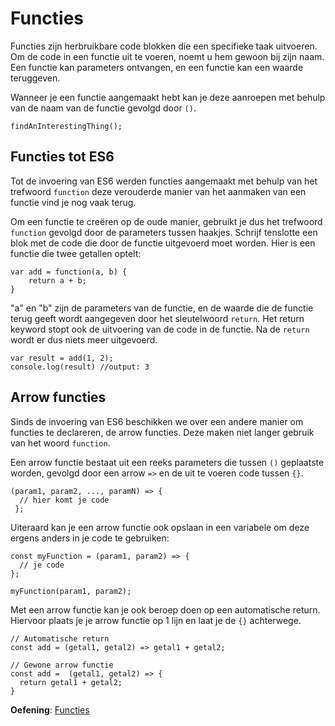 # Functies

Functies zijn herbruikbare code blokken die een specifieke taak uitvoeren. Om de code in een functie uit te voeren, noemt u hem gewoon bij zijn naam. Een functie kan parameters ontvangen, en een functie kan een waarde teruggeven. 

Wanneer je een functie aangemaakt hebt kan je deze aanroepen met behulp van de naam van de functie gevolgd door ``()``.

```
findAnInterestingThing();
```

## Functies tot ES6

Tot de invoering van ES6 werden functies aangemaakt met behulp van het trefwoord ``function`` deze verouderde manier van het aanmaken van een functie vind je nog vaak terug.

Om een functie te creëren op de oude manier, gebruikt je dus het trefwoord ``function`` gevolgd door de parameters tussen haakjes. Schrijf tenslotte een blok met de code die door de functie uitgevoerd moet worden. 
Hier is een functie die twee getallen optelt:
```
var add = function(a, b) {
    return a + b;
}
```

"a" en "b" zijn de parameters van de functie, en de waarde die de functie terug geeft wordt aangegeven door het sleutelwoord ``return``. 
Het return keyword stopt ook de uitvoering van de code in de functie. 
Na de ``return`` wordt er dus niets meer uitgevoerd.

```
var result = add(1, 2); 
console.log(result) //output: 3
```

## Arrow functies

Sinds de invoering van ES6 beschikken we over een andere manier om functies te declareren, de arrow functies.
Deze maken niet langer gebruik van het woord ``function``. 

Een arrow functie bestaat uit een reeks parameters die tussen ``()`` geplaatste worden, gevolgd door een arrow ``=>`` en de uit te voeren code tussen ``{}``.

```
(param1, param2, ..., paramN) => { 
  // hier komt je code
 };
```

Uiteraard kan je een arrow functie ook opslaan in een variabele om deze ergens anders in je code te gebruiken:

```
const myFunction = (param1, param2) => {
  // je code
};

myFunction(param1, param2);
```

Met een arrow functie kan je ook beroep doen op een automatische return. Hiervoor plaats je je arrow functie op 1 lijn en laat je de ``{}`` achterwege.

```
// Automatische return
const add = (getal1, getal2) => getal1 + getal2;

// Gewone arrow functie
const add =  (getal1, getal2) => {
  return getal1 + getal2;
}

```



**Oefening**: [Functies](./Oefeningen.md)
